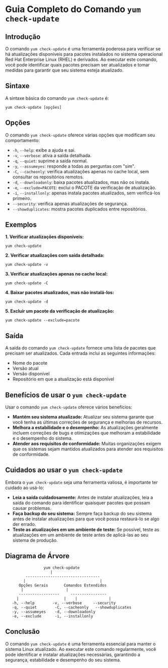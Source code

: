 # Guia Completo do Comando `yum check-update`

## Introdução

O comando `yum check-update` é uma ferramenta poderosa para verificar se há atualizações disponíveis para pacotes instalados no sistema operacional Red Hat Enterprise Linux (RHEL) e derivados. Ao executar este comando, você pode identificar quais pacotes precisam ser atualizados e tomar medidas para garantir que seu sistema esteja atualizado.

## Sintaxe

A sintaxe básica do comando `yum check-update` é:

```
yum check-update [opções]
```

## Opções

O comando `yum check-update` oferece várias opções que modificam seu comportamento:

- `-h`, `--help`: exibe a ajuda e sai.
- `-v`, `--verbose`: ativa a saída detalhada.
- `-q`, `--quiet`: suprime a saída normal.
- `-y`, `--assumeyes`: responde a todas as perguntas com "sim".
- `-C`, `--cacheonly`: verifica atualizações apenas no cache local, sem consultar os repositórios remotos.
- `-d`, `--downloadonly`: baixa pacotes atualizados, mas não os instala.
- `-e`, `--exclude=PACOTE`: exclui o PACOTE da verificação de atualização.
- `-i`, `--installonly`: apenas instala pacotes atualizados, sem verificá-los primeiro.
- `--security`: verifica apenas atualizações de segurança.
- `--showduplicates`: mostra pacotes duplicados entre repositórios.

## Exemplos

**1. Verificar atualizações disponíveis:**

```
yum check-update
```

**2. Verificar atualizações com saída detalhada:**

```
yum check-update -v
```

**3. Verificar atualizações apenas no cache local:**

```
yum check-update -C
```

**4. Baixar pacotes atualizados, mas não instalá-los:**

```
yum check-update -d
```

**5. Excluir um pacote da verificação de atualização:**

```
yum check-update --exclude=pacote
```

## Saída

A saída do comando `yum check-update` fornece uma lista de pacotes que precisam ser atualizados. Cada entrada inclui as seguintes informações:

- Nome do pacote
- Versão atual
- Versão disponível
- Repositório em que a atualização está disponível

## Benefícios de usar o `yum check-update`

Usar o comando `yum check-update` oferece vários benefícios:

- **Mantém seu sistema atualizado:** Atualizar seu sistema garante que você tenha as últimas correções de segurança e melhorias de recursos.
- **Melhora a estabilidade e o desempenho:** As atualizações geralmente incluem correções de bugs e otimizações que melhoram a estabilidade e o desempenho do sistema.
- **Atender aos requisitos de conformidade:** Muitas organizações exigem que os sistemas sejam mantidos atualizados para atender aos requisitos de conformidade.

## Cuidados ao usar o `yum check-update`

Embora o `yum check-update` seja uma ferramenta valiosa, é importante ter cuidado ao usá-lo:

- **Leia a saída cuidadosamente:** Antes de instalar atualizações, leia a saída do comando para identificar quaisquer pacotes que possam causar problemas.
- **Faça backup do seu sistema:** Sempre faça backup do seu sistema antes de instalar atualizações para que você possa restaurá-lo se algo der errado.
- **Teste as atualizações em um ambiente de teste:** Se possível, teste as atualizações em um ambiente de teste antes de aplicá-las ao seu sistema de produção.

## Diagrama de Árvore

```
                 yum check-update
                    |
         ---------------------------------
        |                                 |
      Opções Gerais       Comandos Estendidos
       |                   |
      ------------------     ----------------
     |                    |    |              |
   -h, --help        -v, --verbose     --security
   -q, --quiet        -C, --cacheonly   --showduplicates
   -y, --assumeyes    -d, --downloadonly
   -e, --exclude      -i, --installonly
```

## Conclusão

O comando `yum check-update` é uma ferramenta essencial para manter o sistema Linux atualizado. Ao executar este comando regularmente, você pode identificar e instalar atualizações necessárias, garantindo a segurança, estabilidade e desempenho do seu sistema.